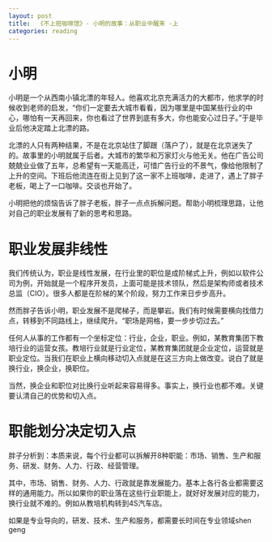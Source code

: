```yaml
---
layout: post
title:  《不上班咖啡馆》- 小明的故事：从职业中醒来 -上
categories: reading
---
```


# 小明

小明是一个从西南小镇北漂的年轻人。他喜欢北京充满活力的大都市，他求学的时候收到老师的启发，“你们一定要去大城市看看，因为哪里是中国某些行业的中心，哪怕有一天再回来，你也看过了世界到底有多大，你也能安心过日子。”于是毕业后他决定踏上北漂的路。

北漂的人只有两种结果，不是在北京站住了脚跟（落户了），就是在北京迷失了的。故事里的小明就属于后者。大城市的繁华和万家灯火与他无关。他在广告公司兢兢业业做了五年，总希望有一天能高迁，可惜广告行业的不景气，像给他限制了上升的空间。下班后他流连在街上见到了这一家不上班咖啡，走进了，遇上了胖子老板，喝上了一口咖啡。交谈也开始了。

小明把他的烦恼告诉了胖子老板，胖子一点点拆解问题。帮助小明梳理思路，让他对自己的职业发展有了新的思考和思路。

# 职业发展非线性

我们传统认为，职业是线性发展，在行业里的职位是成阶梯式上升，例如以软件公司为例，开始就是一个程序开发员，上面可能是技术领队，然后是架构师或者技术总监（CIO）。很多人都是在阶梯的某个阶段，努力工作来日步步高升。

然而胖子告诉小明，职业发展不是爬梯子，而是攀岩。我们有时候需要横向找借力点，转移到不同路线上，继续爬升。“职场是网格，要一步步切过去。”

任何人从事的工作都有一个坐标定位：行业，企业，职业。例如，某教育集团下教培行业的运营女孩。教培行业就是行业定位，某教育集团就是企业定位，运营就是职业定位。当我们在职业上横向移动切入点就是在这三方向上做改变。说白了就是换行业，换企业，换职位。

当然，换企业和职位对比换行业听起来容易得多。事实上，换行业也都不难。关键要认清自己的优势和切入点。

# 职能划分决定切入点

胖子分析到：本质来说，每个行业都可以拆解开8种职能：市场、销售、生产和服务、研发、财务、人力、行政、经营管理。

其中，市场、销售、财务、人力、行政就是靠发展能力。基本上各行各业都需要这样的通用能力。所以如果你的职业落在这些行业职能上，就好好发展对应的能力，换行业就不难的。例如从教培机构转到4S汽车店。

如果是专业导向的，研发、技术、生产和服务，都需要长时间在专业领域shen geng

<!--stackedit_data:
eyJoaXN0b3J5IjpbLTEyMDc0NDg0MDRdfQ==
-->